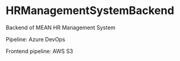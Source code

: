 # HRManagementSystemBackend
Backend of MEAN HR Management System

Pipeline: Azure DevOps

Frontend pipeline: AWS S3
